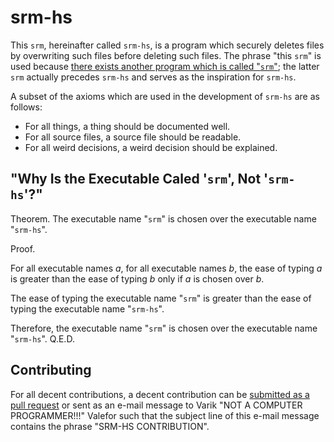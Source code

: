 # srm-hs
This `srm`, hereinafter called `srm-hs`, is a program which securely deletes files by overwriting such files before deleting such files.  The phrase "this `srm`" is used because [there exists another program which is called "`srm`"](http://srm.sourceforge.net/); the latter `srm` actually precedes `srm-hs` and serves as the inspiration for `srm-hs`.

A subset of the axioms which are used in the development of `srm-hs` are as follows:
* For all things, a thing should be documented well.
* For all source files, a source file should be readable.
* For all weird decisions, a weird decision should be explained.

## "Why Is the Executable Caled '`srm`', Not '`srm-hs`'?"
Theorem.  The executable name "`srm`" is chosen over the executable name "`srm-hs`".

Proof.

For all executable names _a_, for all executable names _b_, the ease of typing _a_ is greater than the ease of typing _b_ only if _a_ is chosen over _b_.

The ease of typing the executable name "`srm`" is greater than the ease of typing the executable name "`srm-hs`".

Therefore, the executable name "`srm`" is chosen over the executable name "`srm-hs`".  Q.E.D. 

## Contributing
For all decent contributions, a decent contribution can be [submitted as a pull request](https://github.com/varikvalefor/srm-hs/pulls) or sent as an e-mail message to Varik "NOT A COMPUTER PROGRAMMER!!!" Valefor such that the subject line of this e-mail message contains the phrase "SRM-HS CONTRIBUTION".
